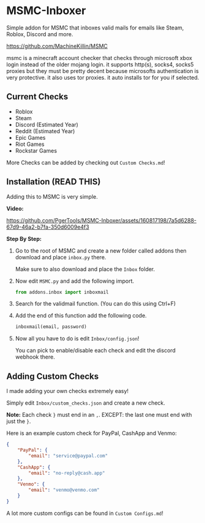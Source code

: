 # MSMC-Inboxer
Simple addon for MSMC that inboxes valid mails for emails like Steam, Roblox, Discord and more.

https://github.com/MachineKillin/MSMC

msmc is a minecraft account checker that checks through microsoft xbox login instead of the older mojang login. it supports http(s), socks4, socks5 proxies but they must be pretty decent because microsofts authentication is very protective. it also uses tor proxies. it auto installs tor for you if selected.

## Current Checks
- Roblox
- Steam
- Discord (Estimated Year)
- Reddit (Estimated Year)
- Epic Games
- Riot Games
- Rockstar Games

More Checks can be added by checking out ``Custom Checks.md``!

## Installation (READ THIS)
Adding this to MSMC is very simple.

**Video:** 

https://github.com/PgerTools/MSMC-Inboxer/assets/160817198/7a5d6288-67d9-46a2-b7fa-350d6009e4f3

**Step By Step:**

1. Go to the root of MSMC and create a new folder called addons then download and place ``inbox.py`` there.

   Make sure to also download and place the ``Inbox`` folder.

3. Now edit ``MSMC.py`` and add the following import.
   ```py
   from addons.inbox import inboxmail
   ```

3. Search for the validmail function. (You can do this using Ctrl+F)

4. Add the end of this function add the following code.

   ```py
   inboxmail(email, password)
   ```

5. Now all you have to do is edit ``Inbox/config.json``!

   You can pick to enable/disable each check and edit the discord webhook there.

## Adding Custom Checks
I made adding your own checks extremely easy!

Simply edit ``Inbox/custom_checks.json`` and create a new check. 

**Note:** Each check ``}`` must end in an ``,``. EXCEPT: the last one must end with just the ``}``.

Here is an example custom check for PayPal, CashApp and Venmo:

```json
{
    "PayPal": {
        "email": "service@paypal.com"
    },
    "CashApp": {
        "email": "no-reply@cash.app"
    },
    "Venmo": {
        "email": "venmo@venmo.com"
    }
}
```

A lot more custom configs can be found in ``Custom Configs.md``!
